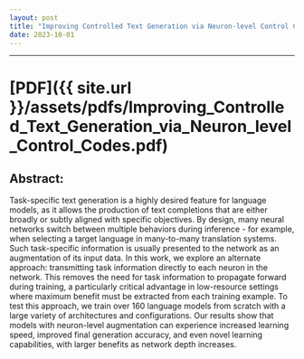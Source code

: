 ```yaml
---
layout: post
title: "Improving Controlled Text Generation via Neuron-level Control Codes"
date: 2023-10-01
---
```


---

# [PDF]({{ site.url }}/assets/pdfs/Improving_Controlled_Text_Generation_via_Neuron_level_Control_Codes.pdf)

## Abstract:

Task-specific text generation is a highly desired feature for language models, as it allows the production of text completions that are either broadly or subtly aligned with specific objectives. By design, many neural networks switch between multiple behaviors during inference - for example, when selecting a target language in many-to-many translation systems. Such task-specific information is usually presented to the network as an augmentation of its input data. In this work, we explore an alternate approach: transmitting task information directly to each neuron in the network. This removes the need for task information to propagate forward during training, a particularly critical advantage in low-resource settings where maximum benefit must be extracted from each training example. To test this approach, we train over 160 language models from scratch with a large variety of architectures and configurations. Our results show that models with neuron-level augmentation can experience increased learning speed, improved final generation accuracy, and even novel learning capabilities, with larger benefits as network depth increases.
